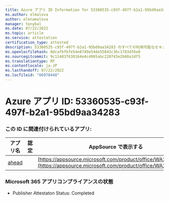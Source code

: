 ```yaml
---
title: Azure アプリ ID Information for 53360535-c93f-497f-b2a1-95bd9aa34283
ms.author: elmalova
author: elenamalova
manager: tonybal
ms.date: 07/22/2022
ms.topic: article
ms.service: attestation
certification_type: attested
description: 53360535-c93f-497f-b2a1-95bd9aa34283 のすべての利用可能なセキュリティとコンプライアンス情報。
ms.openlocfilehash: 0dcafbfbfe54e8749e54de55843c36c1783df6e8
ms.sourcegitcommit: 9c114837630164e4c4965abc220743e2b08a1df5
ms.translationtype: MT
ms.contentlocale: ja-JP
ms.lasthandoff: 07/22/2022
ms.locfileid: "66978440"
---
```

# <a name="azure-app-id-53360535-c93f-497f-b2a1-95bd9aa34283"></a>Azure アプリ ID: 53360535-c93f-497f-b2a1-95bd9aa34283


### <a name="apps-associated-with-this-id"></a>この ID に関連付けられているアプリ:
| **アプリ名** | **認定** | **AppSource で表示する** |
|--------------|---------------|-----------------------|
| [ahead](../forward/WA200004202.md) |  | [https://appsource.microsoft.com/product/office/WA200004202](https://appsource.microsoft.com/product/office/WA200004202) |

### <a name="microsoft-365-app-compliance-status"></a>Microsoft 365 アプリコンプライアンスの状態
- Publisher Attestaton Status: Completed
